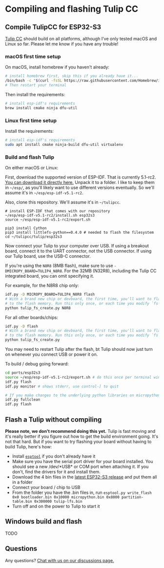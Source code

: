 # Compiling and flashing Tulip CC

## Compile TulipCC for ESP32-S3

[Tulip CC](../README.md) should build on all platforms, although I've only tested macOS and Linux so far. Please let me know if you have any trouble!

### macOS first time setup

On macOS, install homebrew if you haven't already:

```bash
# install homebrew first, skip this if you already have it...
/bin/bash -c "$(curl -fsSL https://raw.githubusercontent.com/Homebrew/install/HEAD/install.sh)"
# Then restart your terminal
```

Then install the requirements:

```bash
# install esp-idf's requirements
brew install cmake ninja dfu-util
```

### Linux first time setup

Install the requirements:

```bash
# install esp-idf's requirements
sudo apt install cmake ninja-build dfu-util virtualenv
```

### Build and flash Tulip 

On either macOS or Linux:

First, download the supported version of ESP-IDF. That is currently 5.1-rc2. [You can download it directly here.](https://dl.espressif.com/github_assets/espressif/esp-idf/releases/download/v5.1-rc2/esp-idf-v5.1-rc2.zip) Unpack it to a folder. I like to keep them in `~/esp/`, as you'll likely want to use different versions eventually. So we'll assume it's in `~/esp/esp-idf-v5.1-rc2`.

Also, clone this repository. We'll assume it's in `~/tulipcc`.

```
# install ESP-IDF that comes with our repository
~/esp/esp-idf-v5.1-rc2/install.sh esp32s3
source ~/esp/esp-idf-v5.1-rc2/export.sh

pip3 install Cython
pip3 install littlefs-python==0.4.0 # needed to flash the filesystem
cd ~/tulipcc/tulip/esp32s3
```

Now connect your Tulip to your computer over USB. If using a breakout board, connect it to the UART connector, not the USB connector. If using our Tulip board, use the USB-C connector. 

If you're using the `N8R8` (8MB flash), make sure to use `-DMICROPY_BOARD=TULIP4_N8R8`. For the 32MB (N32R8), including the Tulip CC integrated board, you can omit specifying it.

For example, for the N8R8 chip only:

```bash
idf.py -D MICROPY_BOARD=TULIP4_N8R8 flash 
# With a brand new chip or devboard, the first time, you'll want to flash Tulip's filesystem 
# to the flash memory. Run this only once, or each time you modify `fs` if you're developing Tulip itself.
python tulip_fs_create.py N8R8
```

For all other boards/chips:

```bash
idf.py -D flash 
# With a brand new chip or devboard, the first time, you'll want to flash Tulip's filesystem 
# to the flash memory. Run this only once, or each time you modify `fs` if you're developing Tulip itself.
python tulip_fs_create.py
```

You may need to restart Tulip after the flash, bt Tulip should now just turn on whenever you connect USB or power it on. 

To build / debug going forward:

```bash
cd ports/esp32s3
source ~/esp/esp-idf-v5.1-rc2/export.sh # do this once per terminal window
idf.py flash
idf.py monitor # shows stderr, use control-] to quit

# If you make changes to the underlying python libraries on micropython, you want to fully clean the build 
idf.py fullclean
idf.py flash
```

## Flash a Tulip without compiling

**Please note, we don't recommend doing this yet.** Tulip is fast moving and it's really better if you figure out how to get the build environment going. It's not that hard. But if you want to try flashing your board without having to build Tulip, here's how:

 * Install [`esptool`](https://docs.espressif.com/projects/esptool/en/latest/esp32/installation.html) if you don't already have it
 * Make sure you have the serial port driver for your board installed. You should see a new /dev/\*USB\* or COM port when attaching it. If you don't, find the drivers for it and install them.
 * Download the 4 bin files in the [latest ESP32-S3 release](https://github.com/bwhitman/tulipcc/releases) and put them all in a folder
 * Connect your board / chip to USB
 * From the folder you have the .bin files in, run `esptool.py write_flash 0x0 bootloader.bin 0x10000 micropython.bin 0x8000 partition-table.bin 0x300000 tulip-lfs.bin`
 * Turn off and on the power to Tulip to start it 



## Windows build and flash

TODO 

## Questions

Any questions? [Chat with us on our discussions page.](https://github.com/bwhitman/tulipcc/discussions)

